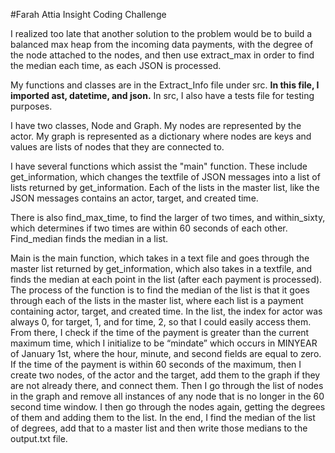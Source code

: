 #Farah Attia Insight Coding Challenge

I realized too late that another solution to the problem would be to build a balanced max heap from the incoming data payments, with the degree of the node attached to the nodes, and then use extract_max in order to find the median each time, as each JSON is processed.

My functions and classes are in the Extract_Info file under src. **In this file, I imported ast, datetime, and json.** In src, I also have a tests file for testing purposes.

I have two classes, Node and Graph. My nodes are represented by the actor. My graph is represented as a dictionary where nodes are keys and values are lists of nodes that they are connected to.

I have several functions which assist the "main" function. These include get_information, which changes the textfile of JSON messages into a list of lists returned by get_information. Each of the lists in the master list, like the JSON messages contains an actor, target, and created time. 

There is also find_max_time, to find the larger of two times, and within_sixty, which determines if two times are within 60 seconds of each other. Find_median finds the median in a list.

Main is the main function, which takes in a text file and goes through the master list returned by get_information, which also takes in a textfile, and finds the median at each point in the list (after each payment is processed). The process of the function is to find the median of the list is that it goes through each of the lists in the master list, where each list is a payment containing actor, target, and created time. In the list, the index for actor was always 0, for target, 1, and for time, 2, so that I could easily access them. From there, I check if the time of the payment is greater than the current maximum time, which I initialize to be “mindate” which occurs in MINYEAR of January 1st, where the hour, minute, and second fields are equal to zero. If the time of the payment is within 60 seconds of the maximum, then I create two nodes, of the actor and the target, add them to the graph if they are not already there, and connect them. Then I go through the list of nodes in the graph and remove all instances of any node that is no longer in the 60 second time window. I then go through the nodes again, getting the degrees of them and adding them to the list. In the end, I find the median of the list of degrees, add that to a master list and then write those medians to the output.txt file.
